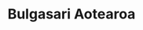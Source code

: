 ---
title: Bulgasari Aotearoa
permalink: "/artists/bulgasari_aotearoa/"
layout: band
parent: Artists
website: http://www.audiofoundation.org.nz/programmes/residency/bulgasari
---